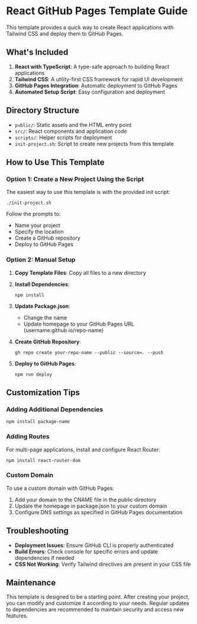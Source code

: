 # React GitHub Pages Template Guide

This template provides a quick way to create React applications with Tailwind CSS and deploy them to GitHub Pages.

## What's Included

1. **React with TypeScript**: A type-safe approach to building React applications
2. **Tailwind CSS**: A utility-first CSS framework for rapid UI development
3. **GitHub Pages Integration**: Automatic deployment to GitHub Pages
4. **Automated Setup Script**: Easy configuration and deployment

## Directory Structure

- `public/`: Static assets and the HTML entry point
- `src/`: React components and application code
- `scripts/`: Helper scripts for deployment
- `init-project.sh`: Script to create new projects from this template

## How to Use This Template

### Option 1: Create a New Project Using the Script

The easiest way to use this template is with the provided init script:

```
./init-project.sh
```

Follow the prompts to:
- Name your project
- Specify the location
- Create a GitHub repository
- Deploy to GitHub Pages

### Option 2: Manual Setup

1. **Copy Template Files**:
   Copy all files to a new directory

2. **Install Dependencies**:
   ```
   npm install
   ```

3. **Update Package.json**:
   - Change the name
   - Update homepage to your GitHub Pages URL (username.github.io/repo-name)

4. **Create GitHub Repository**:
   ```
   gh repo create your-repo-name --public --source=. --push
   ```

5. **Deploy to GitHub Pages**:
   ```
   npm run deploy
   ```

## Customization Tips

### Adding Additional Dependencies

```
npm install package-name
```

### Adding Routes

For multi-page applications, install and configure React Router:

```
npm install react-router-dom
```

### Custom Domain

To use a custom domain with GitHub Pages:

1. Add your domain to the CNAME file in the public directory
2. Update the homepage in package.json to your custom domain
3. Configure DNS settings as specified in GitHub Pages documentation

## Troubleshooting

- **Deployment Issues**: Ensure GitHub CLI is properly authenticated
- **Build Errors**: Check console for specific errors and update dependencies if needed
- **CSS Not Working**: Verify Tailwind directives are present in your CSS file

## Maintenance

This template is designed to be a starting point. After creating your project, you can modify and customize it according to your needs. Regular updates to dependencies are recommended to maintain security and access new features.